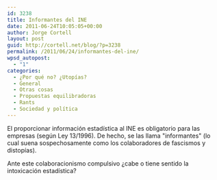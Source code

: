 ```yaml
---
id: 3238
title: Informantes del INE
date: 2011-06-24T10:05:05+00:00
author: Jorge Cortell
layout: post
guid: http://cortell.net/blog/?p=3238
permalink: /2011/06/24/informantes-del-ine/
wpsd_autopost:
  - "1"
categories:
  - ¿Por qué no? ¿Utopías?
  - General
  - Otras cosas
  - Propuestas equilibradoras
  - Rants
  - Sociedad y polí­tica
---
```

El proporcionar información estadística al INE es obligatorio para las empresas (según Ley 13/1996). De hecho, se las llama "informantes" (lo cual suena sospechosamente como los colaboradores de fascismos y distopías).

Ante este colaboracionismo compulsivo ¿cabe o tiene sentido la intoxicación estadística?